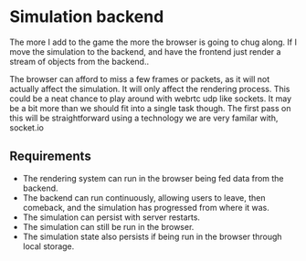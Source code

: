 
# Simulation backend

The more I add to the game the more the browser is going to chug along.
If I move the simulation to the backend, and have the frontend just render a stream of objects from the backend..

The browser can afford to miss a few frames or packets,
as it will not actually affect the simulation. It will only
affect the rendering process.
This could be a neat chance to play around with webrtc udp like sockets.
It may be a bit more than we should fit into a single task though.
The first pass on this will be straightforward using a technology we are very familar with, socket.io

## Requirements

- The rendering system can run in the browser being fed data from the backend.
- The backend can run continuously, allowing users to leave,
  then comeback, and the simulation has progressed from where it was.
- The simulation can persist with server restarts.
- The simulation can still be run in the browser.
- The simulation state also persists if being run in the browser through local storage.

